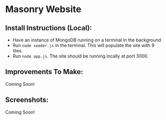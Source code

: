 # Masonry Website 
## Install Instructions (Local): 
 - Have an instance of MongoDB running on a terminal in the background
 - Run `node seeder.js` in the terminal. This will populate the site with 9 tiles.
 - Run `node app.js`. The site should be running locally at port 3000.

 
## Improvements To Make: 
Coming Soon!

## Screenshots: 
Coming Soon!